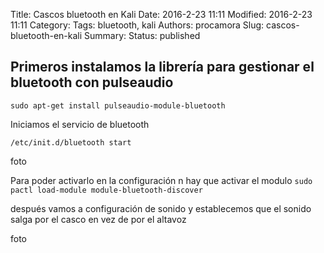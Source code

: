 Title: Cascos bluetooth en Kali
Date: 2016-2-23 11:11
Modified: 2016-2-23 11:11
Category: 
Tags: bluetooth, kali
Authors: procamora
Slug: cascos-bluetooth-en-kali
Summary: 
Status: published


## Primeros instalamos la librería para gestionar el bluetooth con pulseaudio

`sudo apt-get install pulseaudio-module-bluetooth` 

Iniciamos el servicio de bluetooth

`/etc/init.d/bluetooth start`


foto



Para poder activarlo en la configuración n hay que activar el modulo
`sudo pactl load-module module-bluetooth-discover`


después vamos a configuración de sonido y establecemos que el sonido salga por el casco en vez de por el altavoz

foto

